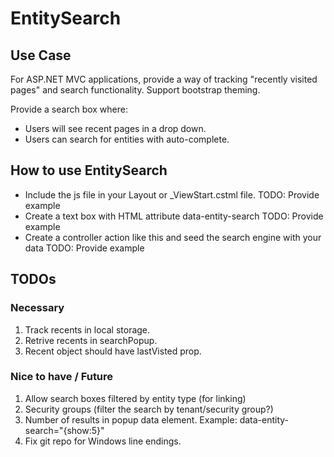 # EntitySearch


## Use Case


For ASP.NET MVC applications, provide a way of tracking "recently visited pages" and search functionality.  Support bootstrap theming.

Provide a search box where:
* Users will see recent pages in a drop down.
* Users can search for entities with auto-complete.

## How to use EntitySearch

* Include the js file in your Layout or _ViewStart.cstml file.
	TODO: Provide example
* Create a text box with HTML attribute data-entity-search
	TODO: Provide example
* Create a controller action like this and seed the search engine with your data
	TODO: Provide example



## TODOs
### Necessary
1. Track recents in local storage.
1. Retrive recents in searchPopup.
1. Recent object should have lastVisted prop.
### Nice to have / Future
1. Allow search boxes filtered by entity type (for linking)
1. Security groups (filter the search by tenant/security group?)
1. Number of results in popup data element.  Example: data-entity-search="{show:5}"
1. Fix git repo for Windows line endings.
